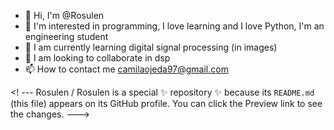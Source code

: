 - 👋 Hi, I'm @Rosulen
- 👀 I'm interested in programming, I love learning and I love Python, I'm an engineering student
- 🌱 I am currently learning digital signal processing (in images)
- 💞️ I am looking to collaborate in dsp
- 📫 How to contact me camilaojeda97@gmail.com

<! ---
Rosulen / Rosulen is a special ✨ repository ✨ because its `README.md` (this file) appears on its GitHub profile.
You can click the Preview link to see the changes.
--->
